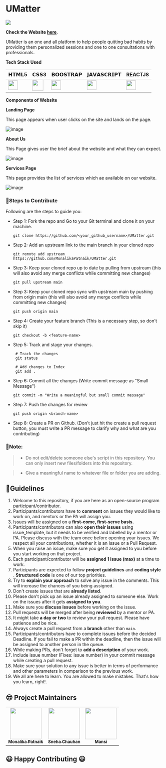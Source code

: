 # UMatter

<img src="https://github.com/gSayak/UMatter/blob/main/src/images/mental-health.png"></img>

**Check the Website [here](https://https://monalikapatnaik.github.io/UMatter/)**.

UMatter is an one and all platform to help people quitting bad habits by providing them personalized sessions and one to one consultations with professionals.

**Tech Stack Used**

| 𝗛𝗧𝗠𝗟5  | 𝗖𝗦𝗦3 | 𝗕𝗢𝗢𝗦𝗧𝗥𝗔𝗣 | 𝗝𝗔𝗩𝗔𝗦𝗖𝗥𝗜𝗣𝗧 | REACTJS
| ------------- | ------------- | ------------- | ------------- |------------- |
| <img height="30px" src="https://cdn.svgporn.com/logos/html-5.svg">  | <img height="35px" src="https://cdn.svgporn.com/logos/css-3.svg"> |  <img height="30px" src="https://cdn.svgporn.com/logos/bootstrap.svg"> | <img height="30px" src="https://cdn.svgporn.com/logos/javascript.svg"> |  <img height="30px" src="https://cdn.svgporn.com/logos/react.svg"> |
 
 
**Components of Website**
 
 **Landing Page**
 
 This page appears when user clicks on the site and lands on the page.
 
 ![image](https://user-images.githubusercontent.com/99353300/211297117-6c088613-ba7b-445a-97e8-3ab0f73fa37a.png)

**About Us**
 
 This Page gives user the brief about the website and what they can expect.
 
![image](https://user-images.githubusercontent.com/99353300/211297237-ee408977-5866-463d-b8f2-f06bf959d3c7.png)

**Services Page**

This page provides the list of services which ae available on our website.

![image](https://user-images.githubusercontent.com/99353300/211299453-45e75e23-f936-4209-a116-95a6034433cd.png)

### 🔖Steps to Contribute

Following are the steps to guide you:

* Step 1: Fork the repo and Go to your Git terminal and clone it on your machine.
    ```
    git clone https://github.com/<your_github_username>/UMatter.git
    ```
* Step 2: Add an upstream link to the main branch in your cloned repo
    ```
    git remote add upstream https://github.com/MonalikaPatnaik/UMatter.git
    ```
* Step 3: Keep your cloned repo up to date by pulling from upstream (this will also avoid any merge conflicts while committing new changes)
    ```
    git pull upstream main
    ```
 * Step 3: Keep your cloned repo sync with upstream main by pushing from origin main (this will also avoid any merge conflicts while committing new changes)
    ```
    git push origin main
    ```   
* Step 4: Create your feature branch (This is a necessary step, so don't skip it)
    ```
    git checkout -b <feature-name>
    ```
* Step 5: Track and stage your changes.
    ```
     # Track the changes
     git status

     # Add changes to Index
     git add .
     ```
* Step 6: Commit all the changes (Write commit message as "Small Message")
    ```
    git commit -m "Write a meaningful but small commit message"
    ```
* Step 7: Push the changes for review
    ```
    git push origin <branch-name>
    ```
* Step 8: Create a PR on Github. (Don't just hit the create a pull request button, you must write a PR message to clarify why and what are you contributing)


### 🔨Note:

> - Do not edit/delete someone else's script in this repository. You can only insert new files/folders into this repository.

  > - Give a meaningful name to whatever file or folder you are adding. 


## 🔑Guidelines

1. Welcome to this repository, if you are here as an open-source program participant/contributor.
2. Participants/contributors have to **comment** on issues they would like to work on, and mentors or the PA will assign you.
3. Issues will be assigned on a **first-come, first-serve basis.**
4. Participants/contributors can also **open their issues** using issue_template,
but it needs to be verified and labelled by a mentor or PA. Please discuss with the team once before opening your issues. We respect all your contributions, whether 
it is an Issue or a Pull Request.
6. When you raise an issue, make sure you get it assigned to you before you start working on that project.
7. Each participant/contributor will be **assigned 1 issue (max)** at a time to work.
8. Participants are expected to follow **project guidelines** and **coding style** . **Structured code** is one of our top priorities.
9. Try to **explain your approach** to solve any issue in the comments. This will increase the chances of you being assigned.
10. Don't create issues that are **already listed**.
11. Please don't pick up an issue already assigned to someone else. Work on the issues after it gets **assigned to you**.
12. Make sure you **discuss issues** before working on the issue.
13. Pull requests will be merged after being **reviewed** by a mentor or PA.
14. It might take **a day or two** to review your pull request. Please have patience and be nice.
15. Always create a pull request from a **branch** other than `main`.
16. Participants/contributors have to complete issues before the decided Deadline. If you fail to make a PR within the deadline, then the issue will be assigned to 
another person in the queue.
17. While making PRs, don't forget to **add a description** of your work.
18. Include issue number (Fixes: issue number) in your commit message while creating a pull request.
19. Make sure your solution to any issue is better in terms of performance and other parameters in comparison to the previous work.
20. We all are here to learn. You are allowed to make mistakes. That's how you learn, right!.



## 😎 Project Maintainers

<table>
  <tr>
<td align="center"><a href="https://github.com/MonalikaPatnaik">
<img src="https://github.com/MonalikaPatnaik/UMatter/assets/94298791/c642c19f-532e-4d1a-8419-774627f46e8b" width="100px;" alt=""/><br /><sub><b>Monalika Patnaik</b></sub></a></td>

<td align="center"><a href="https://github.com/i-am-SnehaChauhan">
<img src="https://github.com/MonalikaPatnaik/UMatter/assets/94298791/28ccb9cb-743e-44bf-b5ae-990c7ac76145" width="100px;" alt=""/><br /><sub><b>Sneha Chauhan</b></sub></a></td>
 
<td align="center"><a href="https://github.com/muditchoudhary"><img src="https://github.com/MonalikaPatnaik/UMatter/assets/94298791/1b9915c2-bc67-4918-83e5-498186ed719a" width="100px;" alt=""/><br /><sub><b>Mansi</b></sub></a></td>
   
 </tr>
</table>

## 😃 Happy Contributing 😃
  
 
